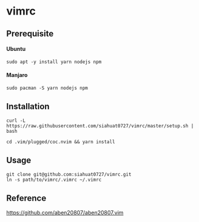# vimrc

## Prerequisite

#### Ubuntu

```
sudo apt -y install yarn nodejs npm
```

#### Manjaro

```
sudo pacman -S yarn nodejs npm
```

## Installation

```
curl -L https://raw.githubusercontent.com/siahuat0727/vimrc/master/setup.sh | bash
```

```
cd .vim/plugged/coc.nvim && yarn install
```

## Usage

```
git clone git@github.com:siahuat0727/vimrc.git
ln -s path/to/vimrc/.vimrc ~/.vimrc
```

## Reference
https://github.com/aben20807/aben20807.vim
